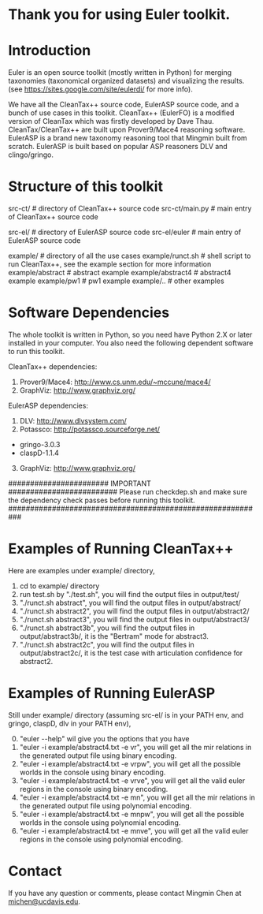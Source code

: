 # Thank you for using Euler toolkit.

# Introduction

Euler is an open source toolkit (mostly written in Python) for merging taxonomies (taxonomical organized datasets) and visualizing the results. (see https://sites.google.com/site/eulerdi/ for more info).

We have all the CleanTax++ source code, EulerASP source code, and a bunch of use cases in this toolkit. CleanTax++ (EulerFO) is a modified version of CleanTax which was firstly developed by Dave Thau. CleanTax/CleanTax++ are built upon Prover9/Mace4 reasoning software. EulerASP is a brand new taxonomy reasoning tool that Mingmin built from scratch. EulerASP is built based on popular ASP reasoners DLV and clingo/gringo.

# Structure of this toolkit
src-ct/             # directory of CleanTax++ source code
src-ct/main.py      # main entry of CleanTax++ source code

src-el/             # directory of EulerASP source code
src-el/euler        # main entry of EulerASP source code

example/            # directory of all the use cases
example/runct.sh    # shell script to run CleanTax++, see the example section for more information
example/abstract    # abstract example
example/abstract4   # abstract4 example
example/pw1         # pw1 example
example/..          # other examples


# Software Dependencies
The whole toolkit is written in Python, so you need have Python 2.X or later installed in your computer. You also need the following dependent software to run this toolkit.

CleanTax++ dependencies:
1. Prover9/Mace4:  http://www.cs.unm.edu/~mccune/mace4/
2. GraphViz:       http://www.graphviz.org/

EulerASP dependencies:
1. DLV:            http://www.dlvsystem.com/
2. Potassco:       http://potassco.sourceforge.net/
  - gringo-3.0.3
  - claspD-1.1.4
3. GraphViz:       http://www.graphviz.org/

####################### IMPORTANT #########################
Please run checkdep.sh and make sure the dependency check passes before running this toolkit.
###########################################################

# Examples of Running CleanTax++

Here are examples under example/ directory,

1. cd to example/ directory
2. run test.sh by "./test.sh", you will find the output files in output/test/
3. "./runct.sh abstract", you will find the output files in output/abstract/
4. "./runct.sh abstract2", you will find the output files in output/abstract2/
5. "./runct.sh abstract3", you will find the output files in output/abstract3/
6. "./runct.sh abstract3b", you will find the output files in output/abstract3b/, it is the "Bertram" mode for abstract3.
7. "./runct.sh abstract2c", you will find the output files in output/abstract2c/, it is the test case with articulation confidence for abstract2.

# Examples of Running EulerASP

Still under example/ directory (assuming src-el/ is in your PATH env, and gringo, claspD, dlv in your PATH env),

0. "euler --help" wil give you the options that you have
1. "euler -i example/abstract4.txt -e vr", you will get all the mir relations in the generated output file using binary encoding.
2. "euler -i example/abstract4.txt -e vrpw", you will get all the possible worlds in the console using binary encoding.
3. "euler -i example/abstract4.txt -e vrve", you will get all the valid euler regions in the console using binary encoding.
4. "euler -i example/abstract4.txt -e mn", you will get all the mir relations in the generated output file using polynomial encoding.
5. "euler -i example/abstract4.txt -e mnpw", you will get all the possible worlds in the console using polynomial encoding.
6. "euler -i example/abstract4.txt -e mnve", you will get all the valid euler regions in the console using polynomial encoding.

# Contact

If you have any question or comments, please contact Mingmin Chen at michen@ucdavis.edu.
